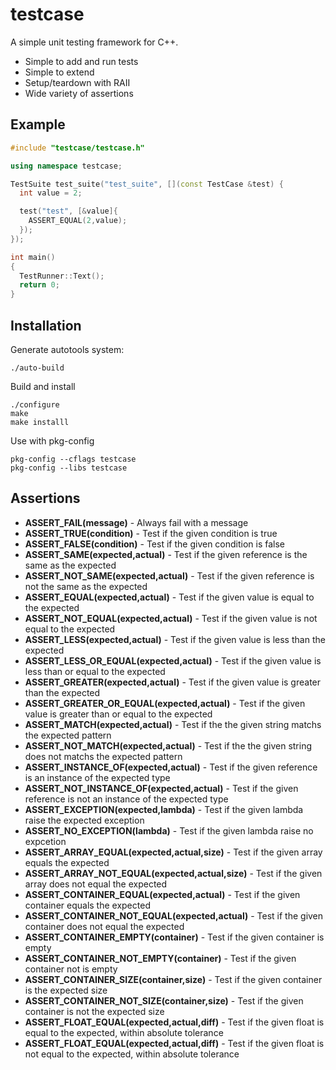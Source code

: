 # testcase

A simple unit testing framework for C++.

* Simple to add and run tests
* Simple to extend
* Setup/teardown with RAII
* Wide variety of assertions

## Example

```C++
#include "testcase/testcase.h"

using namespace testcase;

TestSuite test_suite("test_suite", [](const TestCase &test) {
  int value = 2;

  test("test", [&value]{
    ASSERT_EQUAL(2,value);
  });
});

int main()
{
  TestRunner::Text();
  return 0;
}
```

## Installation

Generate autotools system:

```Shell
./auto-build
```

Build and install

```Shell
./configure
make
make installl
```

Use with pkg-config

```Shell
pkg-config --cflags testcase
pkg-config --libs testcase
```

## Assertions

* **ASSERT_FAIL(message)** - Always fail with a message
* **ASSERT_TRUE(condition)** - Test if the given condition is true
* **ASSERT_FALSE(condition)** - Test if the given condition is false
* **ASSERT_SAME(expected,actual)** - Test if the given reference is the same as the expected
* **ASSERT_NOT_SAME(expected,actual)** - Test if the given reference is not the same as the expected
* **ASSERT_EQUAL(expected,actual)** - Test if the given value is equal to the expected
* **ASSERT_NOT_EQUAL(expected,actual)** - Test if the given value is not equal to the expected
* **ASSERT_LESS(expected,actual)** - Test if the given value is less than the expected
* **ASSERT_LESS_OR_EQUAL(expected,actual)** - Test if the given value is less than or equal to the expected
* **ASSERT_GREATER(expected,actual)** - Test if the given value is greater than the expected
* **ASSERT_GREATER_OR_EQUAL(expected,actual)** - Test if the given value is greater than or equal to the expected
* **ASSERT_MATCH(expected,actual)** - Test if the the given string matchs the expected pattern
* **ASSERT_NOT_MATCH(expected,actual)** - Test if the the given string does not matchs the expected pattern
* **ASSERT_INSTANCE_OF(expected,actual)** - Test if the given reference is an instance of the expected type
* **ASSERT_NOT_INSTANCE_OF(expected,actual)** - Test if the given reference is not an instance of the expected type
* **ASSERT_EXCEPTION(expected,lambda)** - Test if the given lambda raise the expected exception
* **ASSERT_NO_EXCEPTION(lambda)** - Test if the given lambda raise no expcetion
* **ASSERT_ARRAY_EQUAL(expected,actual,size)** - Test if the given array equals the expected
* **ASSERT_ARRAY_NOT_EQUAL(expected,actual,size)** - Test if the given array does not equal the expected
* **ASSERT_CONTAINER_EQUAL(expected,actual)** - Test if the given container equals the expected
* **ASSERT_CONTAINER_NOT_EQUAL(expected,actual)** - Test if the given container does not equal the expected
* **ASSERT_CONTAINER_EMPTY(container)** - Test if the given container is empty
* **ASSERT_CONTAINER_NOT_EMPTY(container)** - Test if the given container not is empty
* **ASSERT_CONTAINER_SIZE(container,size)** - Test if the given container is the expected size
* **ASSERT_CONTAINER_NOT_SIZE(container,size)** - Test if the given container is not the expected size
* **ASSERT_FLOAT_EQUAL(expected,actual,diff)** - Test if the given float is equal to the expected, within absolute tolerance
* **ASSERT_FLOAT_EQUAL(expected,actual,diff)** - Test if the given float is not equal to the expected, within absolute tolerance
